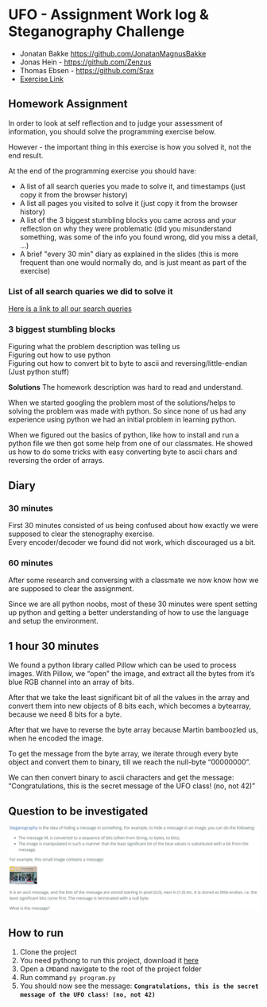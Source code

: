 # UFO - Assignment Work log & Steganography Challenge
- Jonatan Bakke https://github.com/JonatanMagnusBakke
- Jonas Hein - https://github.com/Zenzus
- Thomas Ebsen - https://github.com/Srax 
- [Exercise Link](https://datsoftlyngby.github.io/soft2021spring/UFO/week-05/#1-introduction-to-exploration-and-presentation)


## Homework Assignment
In order to look at self reflection and to judge your assessment of information, you should solve the programming exercise below.

However - the important thing in this exercise is how you solved it, not the end result.

At the end of the programming exercise you should have:

* A list of all search queries you made to solve it, and timestamps (just copy it from the browser history)
* A list all pages you visited to solve it (just copy it from the browser history)
* A list of the 3 biggest stumbling blocks you came across and your reflection on why they were problematic (did you misunderstand something, was some of the info you found wrong, did you miss a detail, …)
* A brief "every 30 min" diary as explained in the slides (this is more frequent than one would normally do, and is just meant as part of the exercise)

### List of all search quaries we did to solve it
[Here is a link to all our search queries](https://docs.google.com/document/d/1m8zRuxxQiVdPDvkXZb9YRje8edSh46jnw3XctwncNTM)

### 3 biggest stumbling blocks
Figuring what the problem description was telling us  
Figuring out how to use python  
Figuring out how to convert bit to byte to ascii and reversing/little-endian (Just python stuff)  

**Solutions**
The homework description was hard to read and understand.   

When we started googling the problem most of the solutions/helps to solving the problem was made with python. So since none of us had any experience using python we had an initial problem in learning python.  

When we figured out the basics of python, like how to install and run a python file we then got some help from one of our classmates. He showed us how to do some tricks with easy converting byte to ascii chars and reversing the order of arrays.     


## Diary
### 30 minutes
First 30 minutes consisted of us being confused about how exactly we were supposed to clear the stenography exercise.  
Every encoder/decoder we found did not work, which discouraged us a bit.  

### 60 minutes
After some research and conversing with a classmate we now know how we are supposed to clear the assignment.  

Since we are all python noobs, most of these 30 minutes were spent setting up python and getting a better understanding of how to use the language and setup the environment.  

## 1 hour 30 minutes
We found a python library called Pillow which can be used to process images.
With Pillow, we “open” the image, and extract all the bytes from it’s blue RGB channel into an array of bits.  

After that we take the least significant bit of all the values in the array and convert them into new objects of 8 bits each, which becomes a bytearray, because we need 8 bits for a byte.  

After that we have to reverse the byte array because Martin bamboozled us, when he encoded the image.  

To get the message from the byte array, we iterate through every byte object and convert them to binary, till we reach the null-byte “00000000”.  

We can then convert binary to ascii characters and get the message: “Congratulations, this is the secret message of the UFO class! (no, not 42)”  


## Question to be investigated
<img src="./misc/exercise.png">

## How to run
1. Clone the project
2. You need pythong to run this project, download it [here](https://www.python.org/downloads/)  
3. Open a `CMD`and navigate to the root of the project folder
4. Run command `py program.py`
5. You should now see the message: **`Congratulations, this is the secret message of the UFO class! (no, not 42)`**

